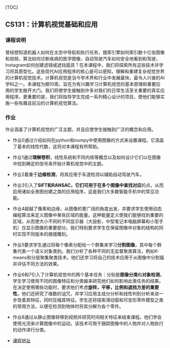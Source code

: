 [TOC]

## CS131：计算机视觉基础和应用

### 课程说明

曾经想知道机器人如何在太空中导航和执行任务，搜索引擎如何索引数十亿张图像和视频，算法如何诊断疾病的医学图像，自动驾驶汽车如何安全地看到和驾驶，Instagram如何创建滤镜或遮挡面具？在本课程中，我们将探索所有这些技术并学习将其原型化。这些现代AI应用程序的核心是可以感知，理解和重建复杂视觉世界的计算机视觉技术。计算机视觉是当今学术界和行业中发展最快，最令人兴奋的AI学科之一。本课程为期10周，旨在为有兴趣学习计算机视觉的基本原理和重要应用的学生敞开大门。我们将使学生接触到许多对我们的日常生活至关重要的真实应用程序。更重要的是，我们将指导学生完成一系列精心设计的项目，使他们能够实施一些有趣且前沿的计算机视觉算法。



### 作业

作业涵盖了计算机视觉的广泛主题，并且应使学生接触到广泛的概念和应用。

- 作业0通过介绍如何在python和numpy中使用图像的方式来设置课程。它涵盖了基本的线性代数，这将对本课程有所帮助。
- 作业1通过**理解卷积**，线性系统和不同内核等概念以及如何设计它们以在图像中找到确定的信号来开始计算机视觉中的主题。
- 作业2着重于**边缘检测**，将其应用于车道检测以辅助自动驾驶汽车。
- 作业3引入了**SIFT和RANSAC，它们可用于在多个图像中查找对应**的点，从而启用诸如全景图创建之类的应用程序，这是我们大多数智能手机中的常见功能。
- 作业4超越了像素和边缘，从图像的更广阔的角度出发，并要求学生使用动态编程算法来定义图像中某些区域的能量。这种能量定义使我们能够找到重要的区域，从而使大小不同的不同显示器（大投影，中型笔记本电脑屏幕和小型手机）仅显示图像的重要部分。我们特别要求学生在保留图像中对象的结构的同时实现不同版本的接缝雕刻。
- 作业5要求学生通过将每个像素分配给一个群集来学习**分割图像**，其中每个群集代表一个语义对象类别。我们分析了各种不同的无监督聚类算法，例如K-means和分层聚集聚类技术。他们还学习将自己的技术应用于从图像中分割猫并评估不同方法的效果。
- 作业6和7引入了计算机视觉中的两个基本任务：分别是**图像分类**和**对象检测**。学生学习使用不同的图像特征和分类器来研究他们如何影响此类任务的结果。在决定使用哪些功能时，要求他们考虑**旋转，平移，比例和遮挡方差的重要性**。他们还研究了维数的诅咒，并学习应用主成分分析和线性判别分析来进一步改善其特征，同时压缩其特征。学生还将探索滑动窗和可变形零件模型之类的常用方法，以便在检测到物体时将其分解为各个零件。
- 作业8通过从静止图像转移到视频并研究时间相关特征来结束课程。他们学会使用光流来计算图像中的运动，该技术可用于跟踪图像中的人物并对人物执行的动作进行分类。



- [课程地址](http://vision.stanford.edu/teaching/cs131_fall1718/index.html)
